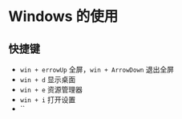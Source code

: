 # Windows 的使用

## 快捷键

- `win + errowUp` 全屏，`win + ArrowDown` 退出全屏
- `win + d` 显示桌面
- `win + e` 资源管理器
- `win + i` 打开设置
- ``
